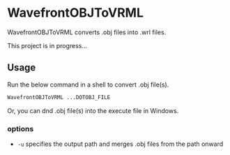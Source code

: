 # WavefrontOBJToVRML

WavefrontOBJToVRML converts .obj files into .wrl files.

This project is in progress...

## Usage

Run the below command in a shell to convert .obj file(s).

```sh
WavefrontOBJToVRML ...DOTOBJ_FILE
```

Or, you can dnd .obj file(s) into the execute file in Windows.

### options

- `-u` specifies the output path and merges .obj files from the path onward
